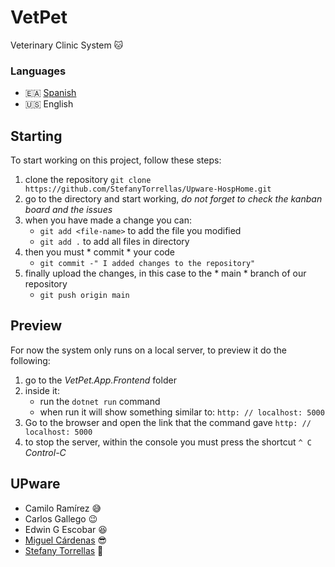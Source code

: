 # VetPet
Veterinary Clinic System :cat:

### Languages
- :ceuta_melilla: [Spanish](https://github.com/StefanyTorrellas/Upware-HospHome)
- :us: English

## Starting
To start working on this project, follow these steps:

1. clone the repository	`git clone https://github.com/StefanyTorrellas/Upware-HospHome.git`
2. go to the directory and start working, _do not forget to check the kanban board and the issues_
3. when you have made a change you can:
	- `git add <file-name>` to add the file you modified
	- `git add .` to add all files in directory
4. then you must * commit * your code
	- `git commit -" I added changes to the repository"`
5. finally upload the changes, in this case to the * main * branch of our repository
	- `git push origin main`

## Preview
For now the system only runs on a local server, to preview it do the following:
1. go to the *VetPet.App.Frontend* folder
2. inside it:
	- run the `dotnet run` command
	- when run it will show something similar to: `http: // localhost: 5000`
3. Go to the browser and open the link that the command gave `http: // localhost: 5000`
4. to stop the server, within the console you must press the shortcut `^ C` _Control-C_


## UPware
- Camilo Ramírez :sweat_smile:
- Carlos Gallego :wink:
- Edwin G Escobar :satisfied:
- [Miguel Cárdenas](https://github.com/miguel107) :sunglasses:
- [Stefany Torrellas](https://github.com/StefanyTorrellas) :muscle:
